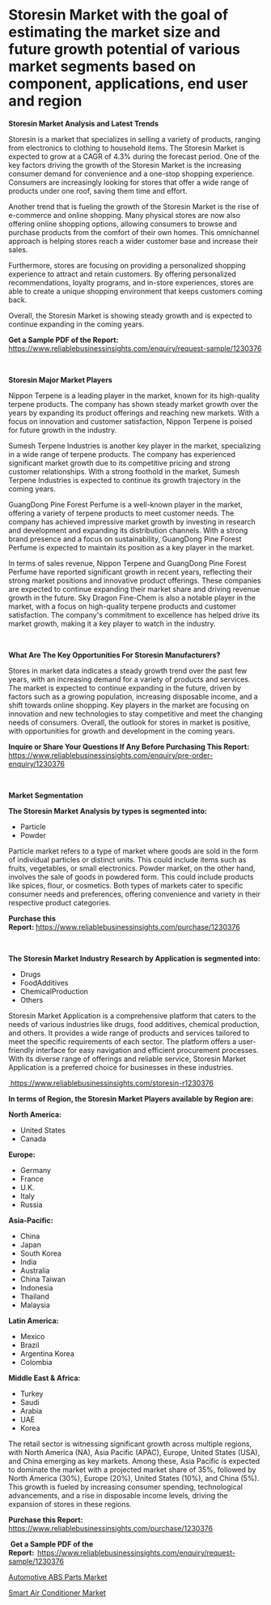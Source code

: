 <p><h1>Storesin Market with the goal of estimating the market size and future growth potential of various market segments based on component, applications, end user and region</h1></p><p><strong>Storesin Market Analysis and Latest Trends</strong></p>
<p><p>Storesin is a market that specializes in selling a variety of products, ranging from electronics to clothing to household items. The Storesin Market is expected to grow at a CAGR of 4.3% during the forecast period. One of the key factors driving the growth of the Storesin Market is the increasing consumer demand for convenience and a one-stop shopping experience. Consumers are increasingly looking for stores that offer a wide range of products under one roof, saving them time and effort.</p><p>Another trend that is fueling the growth of the Storesin Market is the rise of e-commerce and online shopping. Many physical stores are now also offering online shopping options, allowing consumers to browse and purchase products from the comfort of their own homes. This omnichannel approach is helping stores reach a wider customer base and increase their sales.</p><p>Furthermore, stores are focusing on providing a personalized shopping experience to attract and retain customers. By offering personalized recommendations, loyalty programs, and in-store experiences, stores are able to create a unique shopping environment that keeps customers coming back.</p><p>Overall, the Storesin Market is showing steady growth and is expected to continue expanding in the coming years.</p></p>
<p><strong>Get a Sample PDF of the Report:&nbsp;</strong> <a href="https://www.reliablebusinessinsights.com/enquiry/request-sample/1230376">https://www.reliablebusinessinsights.com/enquiry/request-sample/1230376</a></p>
<p>&nbsp;</p>
<p><strong>Storesin Major Market Players</strong></p>
<p><p>Nippon Terpene is a leading player in the market, known for its high-quality terpene products. The company has shown steady market growth over the years by expanding its product offerings and reaching new markets. With a focus on innovation and customer satisfaction, Nippon Terpene is poised for future growth in the industry.</p><p>Sumesh Terpene Industries is another key player in the market, specializing in a wide range of terpene products. The company has experienced significant market growth due to its competitive pricing and strong customer relationships. With a strong foothold in the market, Sumesh Terpene Industries is expected to continue its growth trajectory in the coming years.</p><p>GuangDong Pine Forest Perfume is a well-known player in the market, offering a variety of terpene products to meet customer needs. The company has achieved impressive market growth by investing in research and development and expanding its distribution channels. With a strong brand presence and a focus on sustainability, GuangDong Pine Forest Perfume is expected to maintain its position as a key player in the market.</p><p>In terms of sales revenue, Nippon Terpene and GuangDong Pine Forest Perfume have reported significant growth in recent years, reflecting their strong market positions and innovative product offerings. These companies are expected to continue expanding their market share and driving revenue growth in the future. Sky Dragon Fine-Chem is also a notable player in the market, with a focus on high-quality terpene products and customer satisfaction. The company's commitment to excellence has helped drive its market growth, making it a key player to watch in the industry.</p></p>
<p>&nbsp;</p>
<p><strong>What Are The Key Opportunities For Storesin Manufacturers?</strong></p>
<p><p>Stores in market data indicates a steady growth trend over the past few years, with an increasing demand for a variety of products and services. The market is expected to continue expanding in the future, driven by factors such as a growing population, increasing disposable income, and a shift towards online shopping. Key players in the market are focusing on innovation and new technologies to stay competitive and meet the changing needs of consumers. Overall, the outlook for stores in market is positive, with opportunities for growth and development in the coming years.</p></p>
<p><strong>Inquire or Share Your Questions If Any Before Purchasing This Report:</strong> <a href="https://www.reliablebusinessinsights.com/enquiry/pre-order-enquiry/1230376">https://www.reliablebusinessinsights.com/enquiry/pre-order-enquiry/1230376</a></p>
<p>&nbsp;</p>
<p><strong>Market Segmentation</strong></p>
<p><strong>The Storesin Market Analysis by types is segmented into:</strong></p>
<p><ul><li>Particle</li><li>Powder</li></ul></p>
<p><p>Particle market refers to a type of market where goods are sold in the form of individual particles or distinct units. This could include items such as fruits, vegetables, or small electronics. Powder market, on the other hand, involves the sale of goods in powdered form. This could include products like spices, flour, or cosmetics. Both types of markets cater to specific consumer needs and preferences, offering convenience and variety in their respective product categories.</p></p>
<p><strong>Purchase this Report:&nbsp;</strong><a href="https://www.reliablebusinessinsights.com/purchase/1230376">https://www.reliablebusinessinsights.com/purchase/1230376</a></p>
<p>&nbsp;</p>
<p><strong>The Storesin Market Industry Research by Application is segmented into:</strong></p>
<p><ul><li>Drugs</li><li>FoodAdditives</li><li>ChemicalProduction</li><li>Others</li></ul></p>
<p><p>Storesin Market Application is a comprehensive platform that caters to the needs of various industries like drugs, food additives, chemical production, and others. It provides a wide range of products and services tailored to meet the specific requirements of each sector. The platform offers a user-friendly interface for easy navigation and efficient procurement processes. With its diverse range of offerings and reliable service, Storesin Market Application is a preferred choice for businesses in these industries.</p></p>
<p><a href="https://www.reliablebusinessinsights.com/storesin-r1230376">&nbsp;https://www.reliablebusinessinsights.com/storesin-r1230376</a></p>
<p><strong>In terms of Region, the Storesin Market Players available by Region are:</strong></p>
<p>
    <p> <strong> North America: </strong>
        <ul>
            <li>United States</li>
            <li>Canada</li>
        </ul>
        </p> 
    <p> <strong> Europe: </strong>
        <ul>
            <li>Germany</li>
            <li>France</li>
            <li>U.K.</li>
            <li>Italy</li>
            <li>Russia</li>
        </ul>
        </p> 
    <p> <strong> Asia-Pacific: </strong>
        <ul>
            <li>China</li>
            <li>Japan</li>
            <li>South Korea</li>
            <li>India</li>
            <li>Australia</li>
            <li>China Taiwan</li>
            <li>Indonesia</li>
            <li>Thailand</li>
            <li>Malaysia</li>
        </ul>
        </p> 
    <p> <strong> Latin America: </strong>
        <ul>
            <li>Mexico</li>
            <li>Brazil</li>
            <li>Argentina Korea</li>
            <li>Colombia</li>
        </ul>
        </p> 
    <p> <strong> Middle East & Africa: </strong>
        <ul>
            <li>Turkey</li>
            <li>Saudi</li>
            <li>Arabia</li>
            <li>UAE</li>
            <li>Korea</li>
        </ul>
    </p>
    </p>
<p><p>The retail sector is witnessing significant growth across multiple regions, with North America (NA), Asia Pacific (APAC), Europe, United States (USA), and China emerging as key markets. Among these, Asia Pacific is expected to dominate the market with a projected market share of 35%, followed by North America (30%), Europe (20%), United States (10%), and China (5%). This growth is fueled by increasing consumer spending, technological advancements, and a rise in disposable income levels, driving the expansion of stores in these regions.</p></p>
<p><strong>Purchase this Report: </strong><a href="https://www.reliablebusinessinsights.com/purchase/1230376">https://www.reliablebusinessinsights.com/purchase/1230376</a></p>
<p>&nbsp;<strong>Get a Sample PDF of the Report:&nbsp;&nbsp;</strong><a href="https://www.reliablebusinessinsights.com/enquiry/request-sample/1230376">https://www.reliablebusinessinsights.com/enquiry/request-sample/1230376</a></p>
<p><strong></strong></p>
<p><p><a href="https://github.com/CliffMedina6/Market-Research-Report-List-5/blob/main/automotive-abs-parts-market.md">Automotive ABS Parts Market</a></p><p><a href="https://view.publitas.com/reportprime-1/smart-air-conditioner-market-research-report-includes-analysis-on-market-size-share-and-growth-rate-at-13-9-cagr-forecasted-from-2024-to-2031/">Smart Air Conditioner Market</a></p></p>
